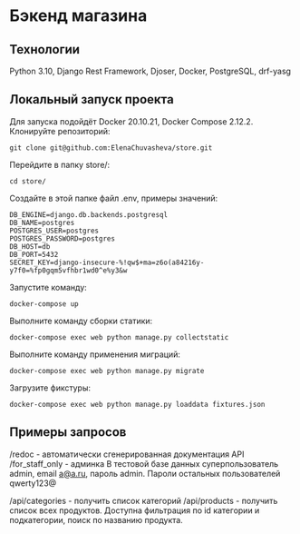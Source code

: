 # Бэкенд магазина
## Технологии
Python 3.10, Django Rest Framework, Djoser, Docker, PostgreSQL, drf-yasg

## Локальный запуск проекта  
Для запуска подойдёт Docker 20.10.21, Docker Compose 2.12.2.  
Клонируйте репозиторий:  
```
git clone git@github.com:ElenaChuvasheva/store.git
```
Перейдите в папку store/:
```
cd store/
```
Создайте в этой папке файл .env, примеры значений:
```
DB_ENGINE=django.db.backends.postgresql
DB_NAME=postgres
POSTGRES_USER=postgres
POSTGRES_PASSWORD=postgres
DB_HOST=db
DB_PORT=5432
SECRET_KEY=django-insecure-%!qw$+ma=z6o(a84216y-y7f0=%fp0gqm5vfhbr1wd0^e%y3&w
```
Запустите команду:
```
docker-compose up
```
Выполните команду сборки статики:
```
docker-compose exec web python manage.py collectstatic
```
Выполните команду применения миграций:
```
docker-compose exec web python manage.py migrate
```
Загрузите фикстуры:
```
docker-compose exec web python manage.py loaddata fixtures.json
```

## Примеры запросов
/redoc - автоматически сгенерированная документация API
/for_staff_only - админка
В тестовой базе данных суперпользователь admin, email a@a.ru, пароль admin. Пароли остальных пользователей qwerty123@

/api/categories - получить список категорий
/api/products - получить список всех продуктов. Доступна фильтрация по id категории и подкатегории, поиск по названию продукта.
